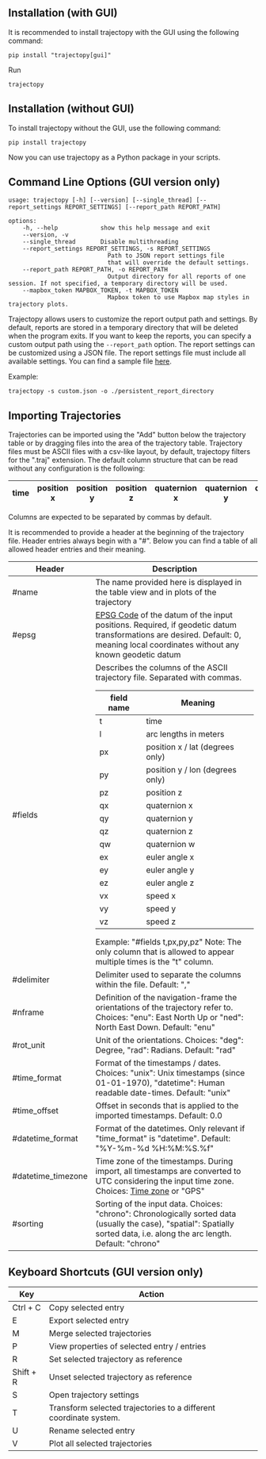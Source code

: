 ## Installation (with GUI)

It is recommended to install trajectopy with the GUI using the following command:

```console
pip install "trajectopy[gui]"
```

Run
  
```console
trajectopy
```

## Installation (without GUI)

To install trajectopy without the GUI, use the following command:

```console
pip install trajectopy
```

Now you can use trajectopy as a Python package in your scripts.

## Command Line Options (GUI version only)
```console	
usage: trajectopy [-h] [--version] [--single_thread] [--report_settings REPORT_SETTINGS] [--report_path REPORT_PATH]
```
  
```console
options:
    -h, --help            show this help message and exit
    --version, -v
    --single_thread       Disable multithreading
    --report_settings REPORT_SETTINGS, -s REPORT_SETTINGS
                            Path to JSON report settings file
                            that will override the default settings.
    --report_path REPORT_PATH, -o REPORT_PATH
                            Output directory for all reports of one session. If not specified, a temporary directory will be used.
    --mapbox_token MAPBOX_TOKEN, -t MAPBOX_TOKEN
                            Mapbox token to use Mapbox map styles in trajectory plots.
```
Trajectopy allows users to customize the report output path and settings. By default, reports are stored in a temporary directory that will be deleted when the program exits. If you want to keep the reports, you can specify a custom output path using the `--report_path` option. The report settings can be customized using a JSON file.
The report settings file must include all available settings. You can find a sample file [here](https://github.com/gereon-t/trajectopy/blob/main/example_data/custom.json).

Example:
```console
trajectopy -s custom.json -o ./persistent_report_directory
```


## Importing Trajectories

Trajectories can be imported using the "Add" button below the trajectory table or by dragging files into the area of the trajectory table.
Trajectory files must be ASCII files with a csv-like layout, by default, trajectopy filters for the ".traj" extension. The default column structure that can be read without any configuration is the following:

| time | position x | position y | position z | quaternion x | quaternion y | quaternion z | quaternion w |
| ---- | ---------- | ---------- | ---------- | ------------ | ------------ | ------------ | ------------ |


Columns are expected to be separated by commas by default.

It is recommended to provide a header at the beginning of the trajectory file. Header entries always begin with a "#".
Below you can find a table of all allowed header entries and their meaning.

| Header             | Description                                                                                                                                                                                                                                                                                                                                                                                                                                                                                                                                                                                                                                                                                                                                                                                                                                                                                                                                                                                                                                                                                                            |
| ------------------ | ---------------------------------------------------------------------------------------------------------------------------------------------------------------------------------------------------------------------------------------------------------------------------------------------------------------------------------------------------------------------------------------------------------------------------------------------------------------------------------------------------------------------------------------------------------------------------------------------------------------------------------------------------------------------------------------------------------------------------------------------------------------------------------------------------------------------------------------------------------------------------------------------------------------------------------------------------------------------------------------------------------------------------------------------------------------------------------------------------------------------- |
| #name              | The name provided here is displayed in the table view and in plots of the trajectory                                                                                                                                                                                                                                                                                                                                                                                                                                                                                                                                                                                                                                                                                                                                                                                                                                                                                                                                                                                                                                   |
| #epsg              | [EPSG Code](https://epsg.io/) of the datum of the input positions. Required, if geodetic datum transformations are desired. Default: 0, meaning local coordinates without any known geodetic datum                                                                                                                                                                                                                                                                                                                                                                                                                                                                                                                                                                                                                                                                                                                                                                                                                                                                                                                     |
| #fields            | Describes the columns of the ASCII trajectory file. Separated with commas. <table>  <thead>  <th>field name</th>  <th>Meaning</th>  </tr>  </thead>  <tbody>  <tr>  <td>t</td>  <td>time</td>  </tr>  <tr>  <td>l</td>  <td>arc lengths in meters</td>  </tr>  <tr>  <td>px</td>  <td>position x / lat (degrees only)</td>  </tr>  <tr>  <td>py</td>  <td>position y / lon (degrees only) </td>  </tr>  <tr>  <td>pz</td>  <td>position z</td>  </tr> <tr>  <td>qx</td>  <td>quaternion x</td>  </tr> <tr>  <td>qy</td>  <td>quaternion y</td>  </tr> <tr>  <td>qz</td>  <td>quaternion z</td>  </tr> <tr>  <td>qw</td>  <td>quaternion w</td>  </tr> </tr> <tr>  <td>ex</td>  <td>euler angle x</td>  </tr> </tr> <tr>  <td>ey</td>  <td>euler angle y</td>  </tr> </tr> <tr>  <td>ez</td>  <td>euler angle z</td>  </tr> </tr> <tr>  <td>vx</td>  <td>speed x</td>  </tr> </tr> <tr>  <td>vy</td>  <td>speed y</td>  </tr> </tr> <tr>  <td>vz</td>  <td>speed z</td>  </tr> </tr> </tbody>  </table> Example: "#fields t,px,py,pz" Note: The only column that is allowed to appear multiple times is the "t" column. |
| #delimiter         | Delimiter used to separate the columns within the file. Default: ","                                                                                                                                                                                                                                                                                                                                                                                                                                                                                                                                                                                                                                                                                                                                                                                                                                                                                                                                                                                                                                                   |
| #nframe            | Definition of the navigation-frame the orientations of the trajectory refer to. Choices: "enu": East North Up or "ned": North East Down. Default: "enu"                                                                                                                                                                                                                                                                                                                                                                                                                                                                                                                                                                                                                                                                                                                                                                                                                                                                                                                                                                |
| #rot_unit          | Unit of the orientations. Choices: "deg": Degree, "rad": Radians. Default: "rad"                                                                                                                                                                                                                                                                                                                                                                                                                                                                                                                                                                                                                                                                                                                                                                                                                                                                                                                                                                                                                                       |
| #time_format       | Format of the timestamps / dates. Choices: "unix": Unix timestamps (since 01-01-1970), "datetime": Human readable date-times. Default: "unix"                                                                                                                                                                                                                                                                                                                                                                                                                                                                                                                                                                                                                                                                                                                                                                                                                                                                                                                                                                          |
| #time_offset       | Offset in seconds that is applied to the imported timestamps. Default: 0.0                                                                                                                                                                                                                                                                                                                                                                                                                                                                                                                                                                                                                                                                                                                                                                                                                                                                                                                                                                                                                                             |
| #datetime_format   | Format of the datetimes. Only relevant if "time_format" is "datetime". Default: "%Y-%m-%d %H:%M:%S.%f"                                                                                                                                                                                                                                                                                                                                                                                                                                                                                                                                                                                                                                                                                                                                                                                                                                                                                                                                                                                                                 |
| #datetime_timezone | Time zone of the timestamps. During import, all timestamps are converted to UTC considering the input time zone. Choices: [Time zone](https://en.wikipedia.org/wiki/List_of_tz_database_time_zones) or "GPS"                                                                                                                                                                                                                                                                                                                                                                                                                                                                                                                                                                                                                                                                                                                                                                                                                                                                                                           |
| #sorting           | Sorting of the input data. Choices: "chrono": Chronologically sorted data (usually the case), "spatial": Spatially sorted data, i.e. along the arc length. Default: "chrono"                                                                                                                                                                                                                                                                                                                                                                                                                                                                                                                                                                                                                                                                                                                                                                                                                                                                                                                                           |


## Keyboard Shortcuts (GUI version only)

| Key       | Action                                                            |
| --------- | ----------------------------------------------------------------- |
| Ctrl + C  | Copy selected entry                                               |
| E         | Export selected entry                                             |
| M         | Merge selected trajectories                                       |
| P         | View properties of selected entry / entries                       |
| R         | Set selected trajectory as reference                              |
| Shift + R | Unset selected trajectory as reference                            |
| S         | Open trajectory settings                                          |
| T         | Transform selected trajectories to a different coordinate system. |
| U         | Rename selected entry                                             |
| V         | Plot all selected trajectories                                    |
